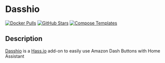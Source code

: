 # Dasshio

[![Docker Pulls](https://img.shields.io/docker/pulls/danimtb/amd64-dasshio?style=flat-square&color=607D8B&label=docker%20pulls&logo=docker)](https://hub.docker.com/r/danimtb/amd64-dasshio)
[![GitHub Stars](https://img.shields.io/github/stars/danimtb/dasshio?style=flat-square&color=607D8B&label=github%20stars&logo=github)](https://github.com/danimtb/dasshio)
[![Compose Templates](https://img.shields.io/static/v1?style=flat-square&color=607D8B&label=compose&message=templates)](https://github.com/GhostWriters/DockSTARTer/tree/master/compose/.apps/dasshio)

## Description

[Dasshio](https://github.com/danimtb/dasshio) is a [Hass.io](https://www.home-assistant.io/hassio/) add-on to easily use Amazon Dash Buttons with Home Assistant
